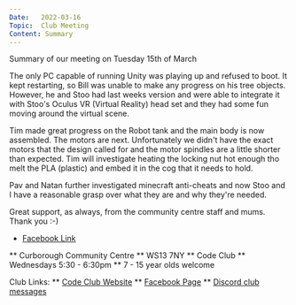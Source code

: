 ```yaml
---
Date:   2022-03-16
Topic:  Club Meeting
Content: Summary
---
```

Summary of our meeting on Tuesday 15th of March

The only PC capable of running Unity was playing up and refused to boot. It kept restarting, so Bill was unable to make any progress on his tree objects. However, he and Stoo had last weeks version and were able to integrate it with Stoo's Oculus VR (Virtual Reality) head set and they had some fun moving around the virtual scene. 

Tim made great progress on the Robot tank and the main body is now assembled. The motors are next. Unfortunately we didn't have the exact motors that the design called for and the motor spindles are a little shorter than expected. Tim will investigate heating the locking nut hot enough tho melt the PLA (plastic) and embed it in the cog that it needs to hold. 

Pav and Natan further investigated minecraft anti-cheats and now Stoo and I have a reasonable grasp over what they are and why they're needed. 

Great support, as always, from the community centre staff and mums. Thank you :-)

* [Facebook Link](https://www.facebook.com/1481985248595237/posts/4696443343816062/)


** Curborough Community Centre
** WS13 7NY
** Code Club
** Wednesdays 5:30 - 6:30pm
** 7 - 15 year olds welcome

Club Links:
** [Code Club Website](https://lichfield-code-club.github.io/)
** [Facebook Page](https://www.facebook.com/LichfieldCoders)
** [Discord club messages](https://discord.gg/szz6xGK)
